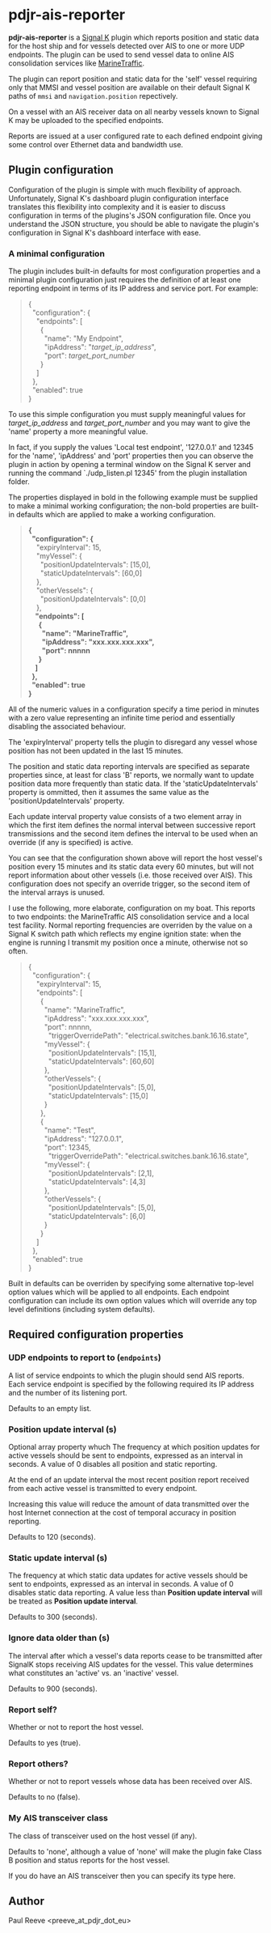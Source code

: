 # pdjr-ais-reporter

**pdjr-ais-reporter** is a
[Signal K](https://www.signalk.org/)
plugin which reports position and static data for the host ship and for
vessels detected over AIS to one or more UDP endpoints.
The plugin can be used to send vessel data to online AIS consolidation
services like
[MarineTraffic](https://www.marinetraffic.com).

The plugin can report position and static data for the 'self' vessel
requiring only that MMSI and vessel position are available on their
default Signal K paths of ```mmsi``` and ```navigation.position```
repectively.

On a vessel with an AIS receiver data on all nearby vessels known to
Signal K may be uploaded to the specified endpoints.

Reports are issued at a user configured rate to each defined endpoint
giving some control over Ethernet data and bandwidth use.

## Plugin configuration

Configuration of the plugin is simple with much flexibility of approach.
Unfortunately, Signal K's dashboard plugin configuration interface
translates this flexibility into complexity and it is easier to discuss
configuration in terms of the plugins's JSON configuration file.
Once you understand the JSON structure, you should be able to navigate
the plugin's configuration in Signal K's dashboard interface with
ease.

### A minimal configuration
The plugin includes built-in defaults for most configuration properties
and a minimal plugin configuration just requires the definition of at least
one reporting endpoint in terms of its IP address and service port.
For example:
> {  
> &nbsp;&nbsp;"configuration": {  
> &nbsp;&nbsp;&nbsp;&nbsp;"endpoints": [  
> &nbsp;&nbsp;&nbsp;&nbsp;&nbsp;&nbsp;{  
> &nbsp;&nbsp;&nbsp;&nbsp;&nbsp;&nbsp;&nbsp;&nbsp;"name": "My Endpoint",  
> &nbsp;&nbsp;&nbsp;&nbsp;&nbsp;&nbsp;&nbsp;&nbsp;"ipAddress": "*target_ip_address*",  
> &nbsp;&nbsp;&nbsp;&nbsp;&nbsp;&nbsp;&nbsp;&nbsp;"port": *target_port_number*  
> &nbsp;&nbsp;&nbsp;&nbsp;&nbsp;&nbsp;}  
> &nbsp;&nbsp;&nbsp;&nbsp;]  
> &nbsp;&nbsp;},  
> &nbsp;&nbsp;"enabled": true  
> }

To use this simple configuration you must supply meaningful values for
*target_ip_address* and *target_port_number* and you may want to give the
'name' property a more meaningful value.

In fact, if you supply the values 'Local test endpoint', '127.0.0.1' and 12345
for the 'name', 'ipAddress' and 'port' properties then you can observe the
plugin in action by opening a terminal window on the Signal K server and
running the command `./udp_listen.pl 12345' from the plugin installation
folder.

The properties displayed in bold in the following example must be supplied
to make a minimal working configuration; the non-bold properties are built-in
defaults which are applied to make a working configuration.

> **{**  
> **&nbsp;&nbsp;"configuration": {**  
> &nbsp;&nbsp;&nbsp;&nbsp;"expiryInterval": 15,  
> &nbsp;&nbsp;&nbsp;&nbsp;"myVessel": {  
> &nbsp;&nbsp;&nbsp;&nbsp;&nbsp;&nbsp;"positionUpdateIntervals": [15,0],  
> &nbsp;&nbsp;&nbsp;&nbsp;&nbsp;&nbsp;"staticUpdateIntervals": [60,0]  
> &nbsp;&nbsp;&nbsp;&nbsp;},  
> &nbsp;&nbsp;&nbsp;&nbsp;"otherVessels": {  
> &nbsp;&nbsp;&nbsp;&nbsp;&nbsp;&nbsp;"positionUpdateIntervals": [0,0]  
> &nbsp;&nbsp;&nbsp;&nbsp;},  
> **&nbsp;&nbsp;&nbsp;&nbsp;"endpoints": [**  
> **&nbsp;&nbsp;&nbsp;&nbsp;&nbsp;&nbsp;{**  
> **&nbsp;&nbsp;&nbsp;&nbsp;&nbsp;&nbsp;&nbsp;&nbsp;"name": "MarineTraffic",**  
> **&nbsp;&nbsp;&nbsp;&nbsp;&nbsp;&nbsp;&nbsp;&nbsp;"ipAddress": "xxx.xxx.xxx.xxx",**  
> **&nbsp;&nbsp;&nbsp;&nbsp;&nbsp;&nbsp;&nbsp;&nbsp;"port": nnnnn**  
> **&nbsp;&nbsp;&nbsp;&nbsp;&nbsp;&nbsp;}**  
> **&nbsp;&nbsp;&nbsp;&nbsp;]**  
> **&nbsp;&nbsp;},**  
> **&nbsp;&nbsp;"enabled": true**  
> **}**  

All of the numeric values in a configuration specify a time period
in minutes with a zero value representing an infinite time period and
essentially disabling the associated behaviour.

The 'expiryInterval' property tells the plugin to disregard any vessel
whose position has not been updated in the last 15 minutes.

The position and static data reporting intervals are specified as separate
properties since, at least for class 'B' reports, we normally want to update
position data more frequently than static data.
If the 'staticUpdateIntervals' property is ommitted, then it assumes the
same value as the 'positionUpdateIntervals' property.

Each update interval property value consists of a two element array in which
the first item defines the normal interval between successive report
transmissions and the second item defines the interval to be used when an
override (if any is specified) is active.

You can see that the configuration shown above will report the host
vessel's position every 15 minutes and its static data every 60 minutes, but
will not report information about other vessels (i.e. those received
over AIS).
This configuration does not specify an override trigger, so the second item
of the interval arrays is unused.

I use the following, more elaborate, configuration on my boat.
This reports to two endpoints: the MarineTraffic AIS consolidation service
and a local test facility.
Normal reporting frequencies are overriden by the value on a Signal K switch
path which reflects my engine ignition state: when the engine is running
I transmit my position once a minute, otherwise not so often.

> {  
> &nbsp;&nbsp;"configuration": {  
> &nbsp;&nbsp;&nbsp;&nbsp;"expiryInterval": 15,  
> &nbsp;&nbsp;&nbsp;&nbsp;"endpoints": [  
> &nbsp;&nbsp;&nbsp;&nbsp;&nbsp;&nbsp;{  
> &nbsp;&nbsp;&nbsp;&nbsp;&nbsp;&nbsp;&nbsp;&nbsp;"name": "MarineTraffic",  
> &nbsp;&nbsp;&nbsp;&nbsp;&nbsp;&nbsp;&nbsp;&nbsp;"ipAddress": "xxx.xxx.xxx.xxx",  
> &nbsp;&nbsp;&nbsp;&nbsp;&nbsp;&nbsp;&nbsp;&nbsp;"port": nnnnn,  
> &nbsp;&nbsp;&nbsp;&nbsp;&nbsp;&nbsp;&nbsp;&nbsp;&nbsp;&nbsp;"triggerOverridePath": "electrical.switches.bank.16.16.state",  
> &nbsp;&nbsp;&nbsp;&nbsp;&nbsp;&nbsp;&nbsp;&nbsp;"myVessel": {  
> &nbsp;&nbsp;&nbsp;&nbsp;&nbsp;&nbsp;&nbsp;&nbsp;&nbsp;&nbsp;"positionUpdateIntervals": [15,1],  
> &nbsp;&nbsp;&nbsp;&nbsp;&nbsp;&nbsp;&nbsp;&nbsp;&nbsp;&nbsp;"staticUpdateIntervals": [60,60]  
> &nbsp;&nbsp;&nbsp;&nbsp;&nbsp;&nbsp;&nbsp;&nbsp;},  
> &nbsp;&nbsp;&nbsp;&nbsp;&nbsp;&nbsp;&nbsp;&nbsp;"otherVessels": {  
> &nbsp;&nbsp;&nbsp;&nbsp;&nbsp;&nbsp;&nbsp;&nbsp;&nbsp;&nbsp;"positionUpdateIntervals": [5,0],  
> &nbsp;&nbsp;&nbsp;&nbsp;&nbsp;&nbsp;&nbsp;&nbsp;&nbsp;&nbsp;"staticUpdateIntervals": [15,0]  
> &nbsp;&nbsp;&nbsp;&nbsp;&nbsp;&nbsp;&nbsp;&nbsp;}  
> &nbsp;&nbsp;&nbsp;&nbsp;&nbsp;&nbsp;},  
> &nbsp;&nbsp;&nbsp;&nbsp;&nbsp;&nbsp;{  
> &nbsp;&nbsp;&nbsp;&nbsp;&nbsp;&nbsp;&nbsp;&nbsp;"name": "Test",  
> &nbsp;&nbsp;&nbsp;&nbsp;&nbsp;&nbsp;&nbsp;&nbsp;"ipAddress": "127.0.0.1",  
> &nbsp;&nbsp;&nbsp;&nbsp;&nbsp;&nbsp;&nbsp;&nbsp;"port": 12345,  
> &nbsp;&nbsp;&nbsp;&nbsp;&nbsp;&nbsp;&nbsp;&nbsp;&nbsp;&nbsp;"triggerOverridePath": "electrical.switches.bank.16.16.state",  
> &nbsp;&nbsp;&nbsp;&nbsp;&nbsp;&nbsp;&nbsp;&nbsp;"myVessel": {  
> &nbsp;&nbsp;&nbsp;&nbsp;&nbsp;&nbsp;&nbsp;&nbsp;&nbsp;&nbsp;"positionUpdateIntervals": [2,1],  
> &nbsp;&nbsp;&nbsp;&nbsp;&nbsp;&nbsp;&nbsp;&nbsp;&nbsp;&nbsp;"staticUpdateIntervals": [4,3]  
> &nbsp;&nbsp;&nbsp;&nbsp;&nbsp;&nbsp;&nbsp;&nbsp;},  
> &nbsp;&nbsp;&nbsp;&nbsp;&nbsp;&nbsp;&nbsp;&nbsp;"otherVessels": {  
> &nbsp;&nbsp;&nbsp;&nbsp;&nbsp;&nbsp;&nbsp;&nbsp;&nbsp;&nbsp;"positionUpdateIntervals": [5,0],  
> &nbsp;&nbsp;&nbsp;&nbsp;&nbsp;&nbsp;&nbsp;&nbsp;&nbsp;&nbsp;"staticUpdateIntervals": [6,0]  
> &nbsp;&nbsp;&nbsp;&nbsp;&nbsp;&nbsp;&nbsp;&nbsp;}  
> &nbsp;&nbsp;&nbsp;&nbsp;&nbsp;&nbsp;}  
> &nbsp;&nbsp;&nbsp;&nbsp;]  
> &nbsp;&nbsp;},  
> &nbsp;&nbsp;"enabled": true  
> }  

Built in defaults can be overriden by specifying some alternative
top-level option values which will be applied to all endpoints.
Each endpoint configuration can include its own option values which
will override any top level definitions (including system defaults).

## Required configuration properties

### UDP endpoints to report to (```endpoints```)
A list of service endpoints to which the plugin should send AIS
reports.
Each service endpoint is specified by the following required its IP address and the
number of its listening port.

Defaults to an empty list.

###

### Position update interval (s)
Optional array property whuch
The frequency at which position updates for active vessels should
be sent to endpoints, expressed as an interval in seconds.
A value of 0 disables all position and static reporting.

At the end of an update interval the most recent position report
received from each active vessel is transmitted to every endpoint.

Increasing this value will reduce the amount of data transmitted
over the host Internet connection at the cost of temporal accuracy
in position reporting.

Defaults to 120 (seconds).

### Static update interval (s)
The frequency at which static data updates for active vessels should
be sent to endpoints, expressed as an interval in seconds.
A value of 0 disables static data reporting.
A value less than **Position update interval** will be treated as
**Position update interval**.

Defaults to 300 (seconds).

### Ignore data older than (s)
The interval after which a vessel's data reports cease to be transmitted
after SignalK stops receiving AIS updates for the vessel.
This value determines what constitutes an 'active' vs. an 'inactive'
vessel.

Defaults to 900 (seconds).

### Report self?
Whether or not to report the host vessel.

Defaults to yes (true).

### Report others?
Whether or not to report vessels whose data has been received over AIS.

Defaults to no (false).

### My AIS transceiver class
The class of transceiver used on the host vessel (if any).

Defaults to 'none', although a value of 'none' will make the plugin
fake Class B position and status reports for the host vessel.

If you do have an AIS transceiver then you can specify its type
here.

## Author
Paul Reeve <preeve_at_pdjr_dot_eu>
